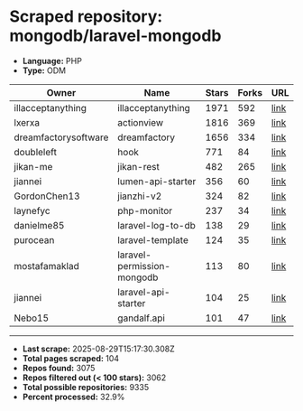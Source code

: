 # Scraped repository: mongodb/laravel-mongodb
* **Language:** PHP
* **Type:** ODM

| Owner | Name | Stars | Forks | URL |
|---|---|---|---|---|
| illacceptanything | illacceptanything | 1971 | 592 | [link](https://github.com/illacceptanything/illacceptanything) |
| lxerxa | actionview | 1816 | 369 | [link](https://github.com/lxerxa/actionview) |
| dreamfactorysoftware | dreamfactory | 1656 | 334 | [link](https://github.com/dreamfactorysoftware/dreamfactory) |
| doubleleft | hook | 771 | 84 | [link](https://github.com/doubleleft/hook) |
| jikan-me | jikan-rest | 482 | 265 | [link](https://github.com/jikan-me/jikan-rest) |
| jiannei | lumen-api-starter | 356 | 60 | [link](https://github.com/jiannei/lumen-api-starter) |
| GordonChen13 | jianzhi-v2 | 324 | 82 | [link](https://github.com/GordonChen13/jianzhi-v2) |
| laynefyc | php-monitor | 237 | 34 | [link](https://github.com/laynefyc/php-monitor) |
| danielme85 | laravel-log-to-db | 138 | 29 | [link](https://github.com/danielme85/laravel-log-to-db) |
| purocean | laravel-template | 124 | 35 | [link](https://github.com/purocean/laravel-template) |
| mostafamaklad | laravel-permission-mongodb | 113 | 80 | [link](https://github.com/mostafamaklad/laravel-permission-mongodb) |
| jiannei | laravel-api-starter | 104 | 25 | [link](https://github.com/jiannei/laravel-api-starter) |
| Nebo15 | gandalf.api | 101 | 47 | [link](https://github.com/Nebo15/gandalf.api) |

---
* **Last scrape:** 2025-08-29T15:17:30.308Z
* **Total pages scraped:** 104
* **Repos found:** 3075
* **Repos filtered out (< 100 stars):** 3062
* **Total possible repositories:** 9335
* **Percent processed:** 32.9%
